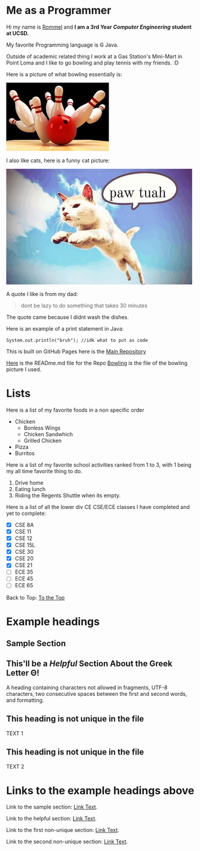 # Me as a Programmer


Hi my name is <ins> Rommel</ins> and **I am a 3rd Year _Computer Engineering_ student at UCSD.**

My favorite Programming language is ~~C~~ Java.

Outside of academic related thing I work at a Gas Station's Mini-Mart in Point Loma and I like to go bowling and play tennis with my friends. :D

Here is a picture of what bowling essentially is:

![Image](bowling.jpeg)

I also like cats, here is a funny cat picture:

![Image](pawtuah.png)

A quote I like is from my dad:
> dont be lazy to do something that takes 30 minutes

The quote came because I didnt wash the dishes. 

Here is an example of a print statement in Java:
```
System.out.println("bruh"); //idk what to put as code
```
This is built on GitHub Pages here is the [Main Repository](https://github.com/rcabotaje/lab1cse110)

[Here](README.md) is the READme.md file for the Repo
[Bowling](bowling.jpeg) is the file of the bowling picture I used.

# Lists

Here is a list of my favorite foods in a non specific order

- Chicken
  - Bonless Wings
  - Chicken Sandwhich
  - Grilled Chicken
- Pizza
- Burritos


Here is a list of my favorite school activities ranked from 1 to 3, with 1 being my all time favorite thing to do.

1. Drive home
2. Eating lunch
3. Riding the Regents Shuttle when its empty.

Here is a list of all the lower div CE CSE/ECE classes I have completed and yet to complete:

- [x] CSE 8A
- [x] CSE 11
- [x] CSE 12
- [x] CSE 15L
- [x] CSE 30
- [x] CSE 20
- [x] CSE 21
- [ ] ECE 35
- [ ] ECE 45
- [ ] ECE 65 

Back to Top: [To the Top](#Me-as-a-Programmer)


# Example headings

## Sample Section

## This'll be a _Helpful_ Section About the Greek Letter Θ!
A heading containing characters not allowed in fragments, UTF-8 characters, two consecutive spaces between the first and second words, and formatting.

## This heading is not unique in the file

TEXT 1

## This heading is not unique in the file

TEXT 2

# Links to the example headings above

Link to the sample section: [Link Text](#sample-section).

Link to the helpful section: [Link Text](#thisll-be-a-helpful-section-about-the-greek-letter-Θ).

Link to the first non-unique section: [Link Text](#this-heading-is-not-unique-in-the-file).

Link to the second non-unique section: [Link Text](#this-heading-is-not-unique-in-the-file-1).
